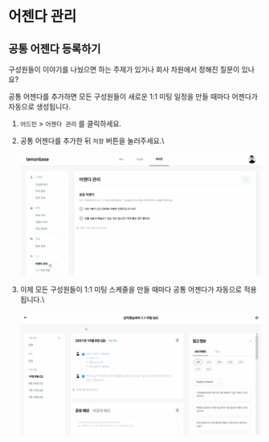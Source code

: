 # 어젠다 관리

## 공통 어젠다 등록하기 <a href="#1on1-general-agenda" id="1on1-general-agenda"></a>

구성원들이 이야기를 나눴으면 하는 주제가 있거나 회사 차원에서 정해진 질문이 있나요?

공통 어젠다를 추가하면 모든 구성원들이 새로운 1:1 미팅 일정을 만들 때마다 어젠다가 자동으로 생성됩니다.

1. `어드민` > `어젠다 관리` 를 클릭하세요.
2.  공통 어젠다를 추가한 뒤 `저장` 버튼을 눌러주세요.\


    ![](<../../.gitbook/assets/공통어젠다 설정.gif>)
3.  이제 모든 구성원들이 1:1 미팅 스케줄을 만들 때마다 공통 어젠다가 자동으로 적용됩니다.\


    ![](<../../.gitbook/assets/공통어젠다 미팅보드.gif>)

